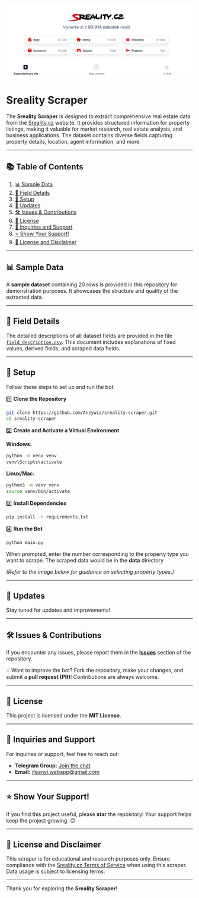 ![Sreality Dashboard](https://github.com/Anzywiz/sreality-scraper/blob/main/images/sreality_dashboard.png)

# Sreality Scraper

The **Sreality Scraper** is designed to extract comprehensive real estate data from the [Sreality.cz](https://www.sreality.cz) website. It provides structured information for property listings, making it valuable for market research, real estate analysis, and business applications. The dataset contains diverse fields capturing property details, location, agent information, and more.

---

## 📚 **Table of Contents**

1. [📊 Sample Data](#-sample-data)
2. [🔎 Field Details](#-field-details)
3. [📌 Setup](#-setup)
4. [🔄 Updates](#-updates)
5. [🛠 Issues & Contributions](#-issues--contributions)
6. [📜 License](#-license)
7. [💬 Inquiries and Support](#-inquiries-and-support)
8. [⭐ Show Your Support!](#-show-your-support)
9. [🚀 License and Disclaimer](#-license-and-disclaimer)

---

## 📊 **Sample Data**

A **sample dataset** containing 20 rows is provided in this repository for demonstration purposes. It showcases the structure and quality of the extracted data.

---

## 🔎 **Field Details**

The detailed descriptions of all dataset fields are provided in the file [`field_description.csv`](field_description.csv). This document includes explanations of fixed values, derived fields, and scraped data fields.

---

## 📌 **Setup**

Follow these steps to set up and run the bot.

1️⃣ **Clone the Repository**

```bash
git clone https://github.com/Anzywiz/sreality-scraper.git
cd sreality-scraper
```

2️⃣ **Create and Activate a Virtual Environment**

**Windows:**

```bash
python -m venv venv
venv\Scripts\activate
```

**Linux/Mac:**

```bash
python3 -m venv venv
source venv/bin/activate
```

3️⃣ **Install Dependencies**

```bash
pip install -r requirements.txt
```

4️⃣ **Run the Bot**

```bash
python main.py
```

When prompted, enter the number corresponding to the property type you want to scrape.
The scraped data would be in the **data** directory

*(Refer to the image below for guidance on selecting property types.)*

---

## 🔄 **Updates**

Stay tuned for updates and improvements!

---

## 🛠 **Issues & Contributions**

If you encounter any issues, please report them in the [**Issues**](https://github.com/Anzywiz/sreality-scraper/issues) section of the repository.

💡 Want to improve the bot? Fork the repository, make your changes, and submit a **pull request (PR)**! Contributions are always welcome.

---

## 📜 **License**

This project is licensed under the **MIT License**.

---

## 💬 **Inquiries and Support**

For inquiries or support, feel free to reach out:

- **Telegram Group:** [Join the chat](https://t.me/bot_arena_chat)
- **Email:** [ifeanyi.webapp@gmail.com](mailto:ifeanyi.webapp@gmail.com)

---

## ⭐ **Show Your Support!**

If you find this project useful, please **star** the repository! Your support helps keep the project growing. 😊

---

## 🚀 **License and Disclaimer**

This scraper is for educational and research purposes only. Ensure compliance with the [Sreality.cz Terms of Service](https://www.sreality.cz/) when using this scraper. Data usage is subject to licensing terms.

---

Thank you for exploring the **Sreality Scraper**!

